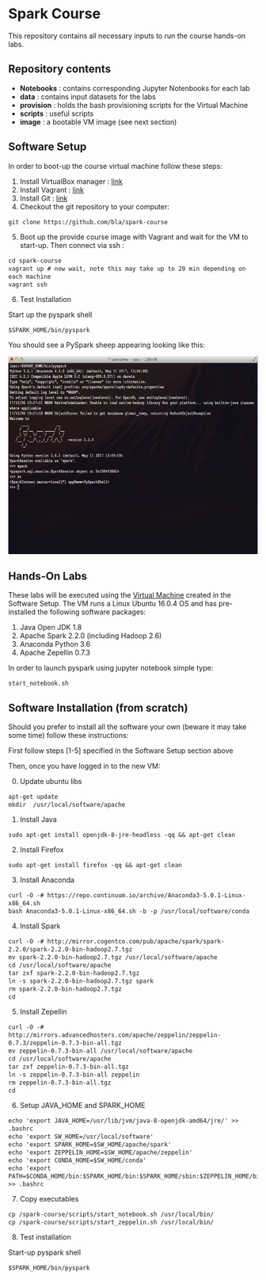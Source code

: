 # Spark Course

This repository contains all necessary inputs to run the course hands-on labs. 

## Repository contents

* **Notebooks** : contains corresponding Jupyter Notenbooks for each lab
* **data** : contains input datasets for the labs
* **provision** : holds the bash provisioning scripts for the Virtual Machine
* **scripts** : useful scripts
* **image** : a bootable VM image (see next section)

## Software Setup

In order to boot-up the course virtual machine follow these steps:

1. Install VirtualBox manager : [link](https://www.virtualbox.org/)
2. Install Vagrant : [link](https://www.vagrantup.com/downloads.html)
3. Install Git : [link](https://git-scm.com/downloads)
4. Checkout the git repository to your computer:  
```
git clone https://github.com/bla/spark-course
```
5. Boot up the provide course image with Vagrant and wait for the VM to start-up. Then connect via ssh : 
```
cd spark-course 
vagrant up # now wait, note this may take up to 20 min depending on each machine
vagrant ssh
```
6. Test Installation

Start up the pyspark shell
```
$SPARK_HOME/bin/pyspark
```

You should see a PySpark sheep appearing looking like this:

<img src="images/pyspark-shell.png" width="700" height="400" align="centre">

## Hands-On Labs

These labs will be executed using the [Virtual Machine](https://en.wikipedia.org/wiki/Virtual_machine) created in the Software Setup. The VM runs a Linux Ubuntu 16.0.4 OS and has pre-installed the following software packages:

1. Java Open JDK 1.8
2. Apache Spark 2.2.0 (including Hadoop 2.6)
3. Anaconda Python 3.6
4. Apache Zepellin 0.7.3

In order to launch pyspark using jupyter notebook simple type:

```
start_notebook.sh
```

## Software Installation (from scratch)

Should you prefer to install all the software your own (beware it may take some time) follow these instructions:

First follow steps [1-5] specified in the Software Setup section above

Then, once you have logged in to the new VM:

0. Update ubuntu libs
```
apt-get update
mkdir  /usr/local/software/apache
```

1. Install Java 
```
sudo apt-get install openjdk-8-jre-headless -qq && apt-get clean
```
2. Install Firefox
```
sudo apt-get install firefox -qq && apt-get clean
```
3. Install Anaconda
```
curl -O -# https://repo.continuum.io/archive/Anaconda3-5.0.1-Linux-x86_64.sh
bash Anaconda3-5.0.1-Linux-x86_64.sh -b -p /usr/local/software/conda
```
4. Install Spark
```
curl -O -# http://mirror.cogentco.com/pub/apache/spark/spark-2.2.0/spark-2.2.0-bin-hadoop2.7.tgz
mv spark-2.2.0-bin-hadoop2.7.tgz /usr/local/software/apache
cd /usr/local/software/apache
tar zxf spark-2.2.0-bin-hadoop2.7.tgz
ln -s spark-2.2.0-bin-hadoop2.7.tgz spark
rm spark-2.2.0-bin-hadoop2.7.tgz
cd 	
```
5. Install Zepellin
```
curl -O -# http://mirrors.advancedhosters.com/apache/zeppelin/zeppelin-0.7.3/zeppelin-0.7.3-bin-all.tgz
mv zeppelin-0.7.3-bin-all /usr/local/software/apache
cd /usr/local/software/apache
tar zxf zeppelin-0.7.3-bin-all.tgz
ln -s zeppelin-0.7.3-bin-all zeppelin
rm zeppelin-0.7.3-bin-all.tgz
cd 	
```
6. Setup JAVA_HOME and SPARK_HOME
```
echo 'export JAVA_HOME=/usr/lib/jvm/java-8-openjdk-amd64/jre/' >> .bashrc
echo 'export SW_HOME=/usr/local/software'
echo 'export SPARK_HOME=$SW_HOME/apache/spark'
echo 'export ZEPPELIN_HOME=$SW_HOME/apache/zeppelin'
echo 'export CONDA_HOME=$SW_HOME/conda'
echo 'export PATH=$CONDA_HOME/bin:$SPARK_HOME/bin:$SPARK_HOME/sbin:$ZEPPELIN_HOME/bin:$PATH' >> .bashrc

```
7. Copy executables

```
cp /spark-course/scripts/start_notebook.sh /usr/local/bin/
cp /spark-course/scripts/start_zeppelin.sh /usr/local/bin/
```

8. Test installation

Start-up pyspark shell
```
$SPARK_HOME/bin/pyspark
```

